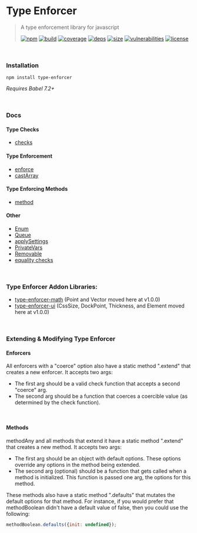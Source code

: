 # Type Enforcer

> A type enforcement library for javascript
>
> [![npm][npm]][npm-url]
[![build][build]][build-url]
[![coverage][coverage]][coverage-url]
[![deps][deps]][deps-url]
[![size][size]][size-url]
[![vulnerabilities][vulnerabilities]][vulnerabilities-url]
[![license][license]][license-url]


<br><a name="Installation"></a>

### Installation
```
npm install type-enforcer
```
_Requires Babel 7.2+_

<br><a name="Docs"></a>

### Docs
#### Type Checks
- [checks](docs/checks.md)

#### Type Enforcement
- [enforce](docs/enforce.md)
- [castArray](docs/castArray.md)

#### Type Enforcing Methods
- [method](docs/method.md)

#### Other
- [Enum](docs/Enum.md)
- [Queue](docs/Queue.md)
- [applySettings](docs/applySettings.md)
- [PrivateVars](docs/PrivateVars.md)
- [Removable](docs/Removable.md)
- [equality checks](docs/equality.md)

<br>

### Type Enforcer Addon Libraries:
- [type-enforcer-math](https://github.com/DarrenPaulWright/type-enforcer-math) (Point and Vector moved here at v1.0.0)
- [type-enforcer-ui](https://github.com/DarrenPaulWright/type-enforcer-ui) (CssSize, DockPoint, Thickness, and Element moved here at v1.0.0)

<br>

### Extending & Modifying Type Enforcer

#### Enforcers
All enforcers with a "coerce" option also have a static method ".extend" that creates a new enforcer. It accepts two args:
- The first arg should be a valid check function that accepts a second "coerce" arg.
- The second arg should be a function that coerces a coercible value (as determined by the check function).

<br>

#### Methods
methodAny and all methods that extend it have a static method ".extend" that creates a new method. It accepts two args:
- The first arg should be an object with default options. These options override any options in the method being extended.
- The second arg (optional) should be a function that gets called when a method is initialized. This function is passed one arg, the options for this method.

These methods also have a static method ".defaults" that mutates the default options for that method. For instance, if you would prefer that methodBoolean didn't have a default value of false, then you could use the following:
``` javascript
methodBoolean.defaults({init: undefined});
```

[npm]: https://img.shields.io/npm/v/type-enforcer.svg
[npm-url]: https://npmjs.com/package/type-enforcer
[build]: https://travis-ci.org/DarrenPaulWright/type-enforcer.svg?branch&#x3D;master
[build-url]: https://travis-ci.org/DarrenPaulWright/type-enforcer
[coverage]: https://coveralls.io/repos/github/DarrenPaulWright/type-enforcer/badge.svg?branch&#x3D;master
[coverage-url]: https://coveralls.io/github/DarrenPaulWright/type-enforcer?branch&#x3D;master
[deps]: https://david-dm.org/darrenpaulwright/type-enforcer.svg
[deps-url]: https://david-dm.org/darrenpaulwright/type-enforcer
[size]: https://packagephobia.now.sh/badge?p&#x3D;type-enforcer
[size-url]: https://packagephobia.now.sh/result?p&#x3D;type-enforcer
[vulnerabilities]: https://snyk.io/test/github/DarrenPaulWright/type-enforcer/badge.svg?targetFile&#x3D;package.json
[vulnerabilities-url]: https://snyk.io/test/github/DarrenPaulWright/type-enforcer?targetFile&#x3D;package.json
[license]: https://img.shields.io/github/license/DarrenPaulWright/type-enforcer.svg
[license-url]: https://npmjs.com/package/type-enforcer/LICENSE.md
